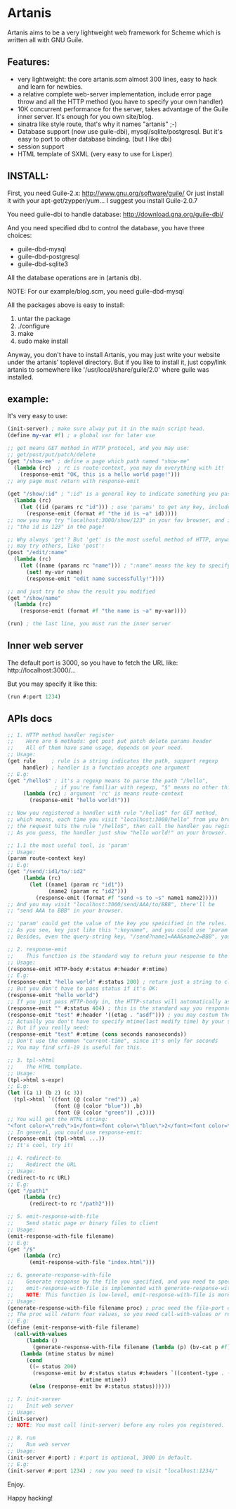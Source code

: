 Artanis
=========

Artanis aims to be a very lightweight web framework for Scheme which is written all with GNU Guile.

## Features:

* very lightweight: the core artanis.scm almost 300 lines, easy to hack
and learn for newbies.
* a relative complete web-server implementation, include error page
throw and all the HTTP method (you have to specify your own handler)
* 10K concurrent performance for the server, takes advantage of the
Guile inner server. It's enough for you own site/blog.
* sinatra like style route, that's why it names "artanis" ;-)
* Database support (now use guile-dbi), mysql/sqlite/postgresql. But it's
easy to port to other database binding. (but I like dbi)
* session support
* HTML template of SXML (very easy to use for Lisper)

## INSTALL:
First, you need Guile-2.x:
http://www.gnu.org/software/guile/
Or just install it with your apt-get/zypper/yum...
I suggest you install Guile-2.0.7

You need guile-dbi to handle database:
http://download.gna.org/guile-dbi/

And you need specified dbd to control the database, you have three choices:
* guile-dbd-mysql
* guile-dbd-postgresql
* guile-dbd-sqlite3

All the database operations are in (artanis db).

NOTE: For our example/blog.scm, you need guile-dbd-mysql

All the packages above is easy to install:

1. untar the package
2. ./configure
3. make
4. sudo make install

Anyway, you don't have to install Artanis, you may just write your website under
the artanis' toplevel directory. But if you like to install it, just copy/link artanis
to somewhere like '/usr/local/share/guile/2.0' where guile was installed.

## example:

It's very easy to use:

```scheme
(init-server) ; make sure alway put it in the main script head.
(define my-var #f) ; a global var for later use

;; get means GET method in HTTP protocol, and you may use:
;; get/post/put/patch/delete
(get "/show-me" ; define a page which path named "show-me"
  (lambda (rc)  ; rc is route-context, you may do everything with it!
    (response-emit "OK, this is a hello world page!"))) 
;; any page must return with response-emit
   
(get "/show/:id" ; ":id" is a general key to indicate something you passed in
  (lambda (rc)
    (let ((id (params rc "id"))) ; use 'params' to get any key, include query-string
      (response-emit (format #f "the id is ~a" id)))))
;; now you may try "localhost:3000/show/123" in your fav browser, and it'll show
;; "the id is 123" in the page!

;; Why always 'get'? But 'get' is the most useful method of HTTP, anyway, you
;; may try others, like 'post':
(post "/edit/:name"
  (lambda (rc)
    (let ((name (params rc "name"))) ; ":name" means the key to specify is "name"
      (set! my-var name)
      (response-emit "edit name successfully!"))))

;; and just try to show the result you modified
(get "/show/name"
  (lambda (rc)
    (response-emit (format #f "the name is ~a" my-var))))

(run) ; the last line, you must run the inner server
```

## Inner web server
The default port is 3000, so you have to fetch the URL like:
http://localhost:3000/...

But you may specify it like this:
``` scheme
(run #:port 1234)
```

## APIs docs
``` scheme
;; 1. HTTP method handler register
;;    Here are 6 methods: get post put patch delete params header
;;    All of them have same usage, depends on your need.
;; Usage:
(get rule     ; rule is a string indicates the path, support regexp
     handler) ; handler is a function accepts one argument
;; E.g:
(get "/hello$" ; it's a regexp means to parse the path "/hello", 
               ; if you're familiar with regexp, "$" means no other thing follows.
     (lambda (rc) ; argument 'rc' is means route-context
       (response-emit "hello world!")))

;; Now you registered a handler with rule "/hello$" for GET method,
;; which means, each time you visit "localhost:3000/hello" from you browser,
;; the request hits the rule "/hello$", then call the handler you registered.
;; As you guess, the handler just show "hello world!" on your browser.

;; 1.1 the most useful tool, is 'param'
;; Usage:
(param route-context key)
;; E.g:
(get "/send/:id1/to/:id2"
     (lambda (rc)
       (let ((name1 (param rc "id1"))
             (name2 (param rc "id2")))
         (response-emit (format #f "send ~s to ~s" name1 name2)))))
;; And you may visit "localhost:3000/send/AAA/to/BBB", there'll be 
;; "send AAA to BBB" in your browser.

;; 'param' could get the value of the key you speicified in the rules.
;; As you see, key just like this ":keyname", and you could use 'param' to get it.
;; Besides, even the query-string key, "/send?name1=AAA&name2=BBB", you may try param.     

;; 2. response-emit
;;    This function is the standard way to return your response to the client.
;; Usage:
(response-emit HTTP-body #:status #:header #:mtime)
;; E.g:
(response-emit "hello world" #:status 200) ; return just a string to client.
;; But you don't have to pass status if it's OK:
(response-emit "hello world")
;; If you just pass HTTP-body in, the HTTP-status will automatically assigned 200 which means OK.
(response-emit "" #:status 404) ; this is the standard way you response a missing page (404).
(response-emit "test" #:header '((etag . "asdf"))) ; you may costum the HTTP header as you wish.
;; Actually you don't have to specify mtime(last modify time) by your self in general.
;; But if you really need:
(response-emit "test" #:mtime (cons seconds nanoseconds))
;; Don't use the common "current-time", since it's only for seconds
;; You may find srfi-19 is useful for this.

;; 3. tpl->html
;;    The HTML template.
;; Usage:
(tpl->html s-expr)
;; E.g:
(let ((a 1) (b 2) (c 3))
  (tpl->html `((font (@ (color "red")) ,a)
               (font (@ (color "blue")) ,b)
               (font (@ (color "green")) ,c))))
;; You will get the HTML string:
"<font color=\"red\">1</font><font color=\"blue\">2</font><font color=\"green\">3</font>"
;; In general, you could use response-emit:
(response-emit (tpl->html ...))
;; It's cool, try it!

;; 4. redirect-to
;;    Redirect the URL
;; Usage:
(redirect-to rc URL)
;; E.g:
(get "/path1"
     (lambda (rc)
       (redirect-to rc "/path2")))

;; 5. emit-response-with-file
;;    Send static page or binary files to client
;; Usage:
(emit-response-with-file filename)
;; E.g:
(get "/$"
     (lambda (rc)
       (emit-response-with-file "index.html")))

;; 6. generate-response-with-file
;;    Generate response by the file you specified, and you need to specify the handler
;;    emit-response-with-file is implemented with generate-response-with-file
;;    NOTE: This function is low-level, emit-response-with-file is more common.
;; Usage:
(generate-response-with-file filename proc) ; proc need the file-port of filename as the argument
;; The proc will return four values, so you need call-with-values or receiver
;; E.g:
(define (emit-response-with-file filename)
  (call-with-values
      (lambda ()
        (generate-response-with-file filename (lambda (p) (bv-cat p #f))))
    (lambda (mtime status bv mime)
      (cond
       ((= status 200) 
        (response-emit bv #:status status #:headers `((content-type . (mime)))
                       #:mtime mtime))
       (else (response-emit bv #:status status))))))

;; 7. init-server
;;    Init web server
;; Usage:
(init-server)
;; NOTE: You must call (init-server) before any rules you registered.

;; 8. run
;;    Run web server
;; Usage:
(init-server #:port) ; #:port is optional, 3000 in default.
;; E.g:
(init-server #:port 1234) ; now you need to visit "localhost:1234/"
```

Enjoy.

Happy hacking!

